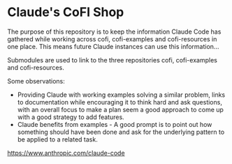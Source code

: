 # Claude's CoFI Shop

The purpose of this repository is to keep the information Claude Code has gathered while 
working across cofi, cofi-examples and cofi-resources in one place. This means 
future Claude instances can use this information... 

Submodules are used to link to the three repositories cofi, cofi-examples 
and cofi-resources.

Some observations:

- Providing Claude with working examples solving a similar problem, links to documentation while encouraging it to think hard and ask questions, with an overall focus to make a plan seem a good approach to come up with a good strategy to add features.
- Claude benefits from examples  - A good prompt is to point out how something should have been done and ask for the underlying pattern to be applied to a related task.

https://www.anthropic.com/claude-code

